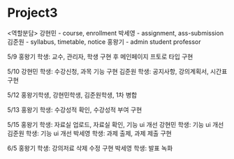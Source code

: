 # Project3

<역할분담>
강현민 - course, enrollment
박세영 - assignment, ass-submission
김준원 - syllabus, timetable, notice
홍왕기 - admin student professor


5/9 홍왕기 학생: 교수, 관리자, 학생 구현 후 메인페이지 프토로 타입 구현

5/10 강현민 학생: 수강신청, 과목 기능 구현
     김준원 학생: 공지사항, 강의계획서, 시간표 구현

5/12 홍왕기학생, 강현민학생, 김준원학생, 1차 병합

5/13 홍왕기 학생: 수강성적 확인, 수강성적 부여 구현

5/15 홍왕기 학생: 자료실 업로드, 자료실 확인, 기능 ui 개선
     강현민 학생: 기능 ui 개선
     김준원 학생: 기능 ui 개선
     박세영 학생: 과제 출제, 과제 제출 구현
     
6/5 홍왕기 학생: 강의저료 삭제 수정 구현
    박세영 학생: 발표 녹화
